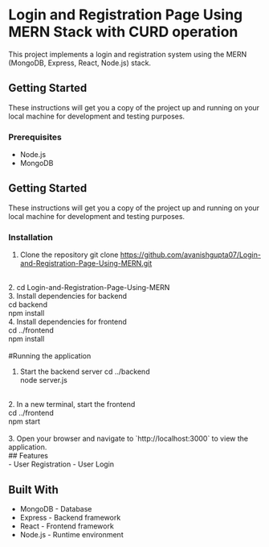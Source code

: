 # Login and Registration Page Using MERN Stack with CURD operation

This project implements a login and registration system using the MERN (MongoDB, Express, React, Node.js) stack.

## Getting Started

These instructions will get you a copy of the project up and running on your local machine for development and testing purposes.

### Prerequisites

- Node.js
- MongoDB


## Getting Started

These instructions will get you a copy of the project up and running on your local machine for development and testing purposes.

### Installation
1. Clone the repository
   git clone https://github.com/avanishgupta07/Login-and-Registration-Page-Using-MERN.git
</br>
2. cd Login-and-Registration-Page-Using-MERN
   </br>
3. Install dependencies for backend</br>
  cd backend</br>
  npm install
</br>
4. Install dependencies for frontend</br>
cd ../frontend </br>
npm install</br>
</br>
#Running the application

1. Start the backend server
  cd ../backend</br>
  node server.js</br>
</br>
2. In a new terminal, start the frontend</br>
cd ../frontend</br>
npm start</br>
</br>
3. Open your browser and navigate to `http://localhost:3000` to view the application.
</br>
## Features
</br>
- User Registration
- User Login
</br>

## Built With
- MongoDB - Database
- Express - Backend framework
- React - Frontend framework
- Node.js - Runtime environment

